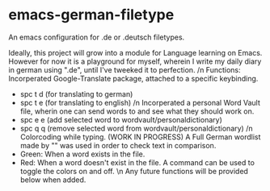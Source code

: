 # emacs-german-filetype
An emacs configuration for .de or .deutsch filetypes.

Ideally, this project will grow into a module for Language learning on Emacs.
However for now it is a playground for myself, wherein I write my daily diary in german using ".de", until I've tweeked it to perfection.
/n
Functions:
Incorperated Google-Translate package, attached to a specific keybinding.
- spc t d (for translating to german)
- spc t e (for translating to english)
/n
Incorperated a personal Word Vault file, wherin one can send words to and see what they should work on.
- spc e e (add selected word to wordvault/personaldictionary)
- spc q q (remove selected word from wordvault/personaldictionary)
/n
Colorcoding while typing. (WORK IN PROGRESS)
A Full German wordlist made by "" was used in order to check text in comparison.
- Green: When a word exists in the file.
- Red: When a word doesn't exist in the file.
A command can be used to toggle the colors on and off.
\n
Any future functions will be provided below when added.
